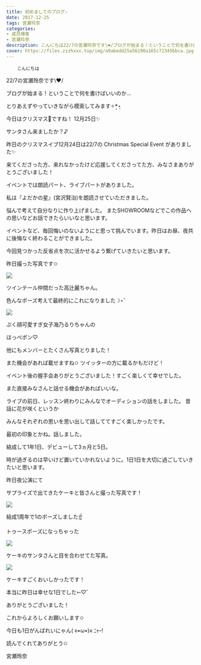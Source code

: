 ```yaml
---
title: 初めましてのブログ✩
date: 2017-12-25
tags: 宮瀬玲奈
categories: 
- 成员博客
- 宮瀬玲奈
description: こんにちは22/7の宮瀬玲奈です\❤︎/ブログが始まる！ということで何を書けばいいのか...とりあえずやっていきながら模索してみます✧*̣̩⋆̩今日はクリスマス🎄ですね！12月25日✨...
cover: https://files.zzzhxxx.top/img/a9abedd25a56190a165c72345bbca.jpg 
---
```


        こんにちは
22/7の宮瀬玲奈です\❤︎/




ブログが始まる！ということで何を書けばいいのか...

とりあえずやっていきながら模索してみます✧*̣̩⋆̩





今日はクリスマス🎄ですね！
12月25日✨

サンタさん来ましたか？♪








昨日のクリスマスイブ12月24日は22/7の Christmas Special Event がありました✨


来てくださった方、来れなかったけど応援してくださってた方、みなさまありがとうございました！






イベントでは朗読パート、ライブパートがありました。


私は『よだかの星』(宮沢賢治)を朗読させていただきました。

悩んで考えて自分なりに作り上げました。
またSHOWROOMなどでこの作品への思いなどお話できたらいいなと思います。






イベントなど、毎回悔いのないようにと思って挑んでいます。昨日はお昼、夜共に後悔なく終わることができました。





今回見つかった反省点を次に活かせるよう繋げていきたいと思います。

















昨日撮った写真です✩




![](https://files.zzzhxxx.top/img/a9abedd25a56190a165c72345bbca.jpg)






ツインテール仲間だった高辻麗ちゃん。

色んなポーズ考えて最終的にこれになりました☽⋆゜







![](https://files.zzzhxxx.top/img/a9abedd25a56190a165c72345bbca-01.jpg)






ぷく顔可愛すぎ女子海乃るりちゃんの

ほっぺポン♡








他にもメンバーとたくさん写真とりました！

また機会があれば載せますね✩
ツイッターの方に載るかもだけど！












イベント後の握手会ありがとうございました！すごく楽しくて幸せでした。


また直接みなさんと話せる機会があればいいな。














ライブの前日、レッスン終わりにみんなでオーディションの話をしました。
昔話に花が咲くというか


みんなそれぞれの思いを思い出して話しててすごく楽しかったです。

最初の印象とかね。話しました。












結成して1年1日、デビューして3ヵ月と5日。


時が過ぎるのは早いけど置いていかれないように。1日1日を大切に過ごしていきたいと思います。













昨日夜公演にて

サプライズで出てきたケーキと皆さんと撮った写真です！


![](https://files.zzzhxxx.top/img/a9abedd25a56190a165c72345bbca-02.jpg)






結成1周年で1のポーズしました☝️

トゥースポーズになっちゃった








![](https://files.zzzhxxx.top/img/a9abedd25a56190a165c72345bbca-03.jpg)






ケーキのサンタさんと目を合わせてた写真。








![](https://files.zzzhxxx.top/img/a9abedd25a56190a165c72345bbca-04.jpg)







ケーキすごくおいしかったです！





本当に昨日は幸せな1日でした➳♡゛

ありがとうございました！







これからよろしくお願いします✩







今日も1日がんばれいにゃん( ฅ•ω•)ฅ ﾆｬｰ!







読んでくれてありがとう✩



宮瀬玲奈


